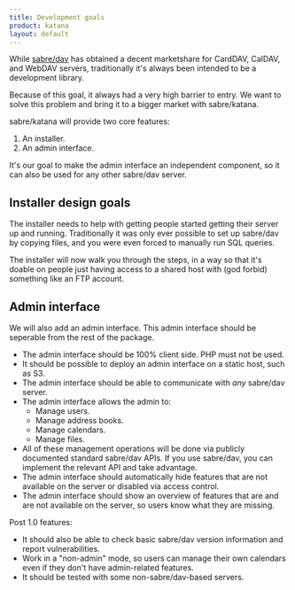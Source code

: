 ```yaml
---
title: Development goals
product: katana
layout: default
---
```


While [sabre/dav](/dav) has obtained a decent marketshare for CardDAV, CalDAV, and WebDAV
servers, traditionally it's always been intended to be a development library.

Because of this goal, it always had a very high barrier to entry. We want to
solve this problem and bring it to a bigger market with sabre/katana.

sabre/katana will provide two core features:

1. An installer.
2. An admin interface.

It's our goal to make the admin interface an independent component, so it can
also be used for any other sabre/dav server.


Installer design goals
----------------------

The installer needs to help with getting people started getting their server
up and running. Traditionally it was only ever possible to set up sabre/dav
by copying files, and you were even forced to manually run SQL queries.

The installer will now walk you through the steps, in a way so that it's
doable on people just having access to a shared host with (god forbid)
something like an FTP account.


Admin interface
---------------

We will also add an admin interface. This admin interface should be seperable
from the rest of the package.

* The admin interface should be 100% client side. PHP must not be used.
* It should be possible to deploy an admin interface on a static host, such
  as S3.
* The admin interface should be able to communicate with *any* sabre/dav
  server.
* The admin interface allows the admin to:
  * Manage users.
  * Manage address books.
  * Manage calendars.
  * Manage files.
* All of these management operations will be done via publicly documented
  standard sabre/dav APIs. If you use sabre/dav, you can implement the
  relevant API and take advantage.
* The admin interface should automatically hide features that are not
  available on the server or disabled via access control.
* The admin interface should show an overview of features that are and are not
  available on the server, so users know what they are missing.

Post 1.0 features:

* It should also be able to check basic sabre/dav version information and
  report vulnerabilities.
* Work in a "non-admin" mode, so users can manage their own calendars even if
  they don't have admin-related features.
* It should be tested with some non-sabre/dav-based servers.
